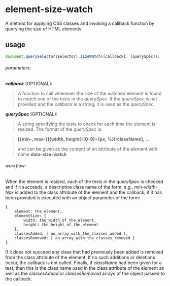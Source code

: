 # element-size-watch
A method for applying CSS classes and invoking a callback function by querying the size of HTML elements

## usage
```javascript
document.querySelector(selector).sizeWatch([callback], [querySpec]);
```
###### parameters:
**_callback_** (OPTIONAL):
> A function to call whenever the size of the watched element is found to match one of the tests in the _querySpec_. If the _querySpec_ is not provided and the _callback_ is a string, it is used as the _querySpec_.

**_querySpec_** (OPTIONAL):
> A string specifying the tests to check for each time the element is resized. The format of the _querySpec_ is:

>**[{min-, max-}]{width, height}:[0-9]+{px, %}[:className], ...**

> and can be given as the content of an attribute of the element with name **data-size-watch**

###### workflow:

When the element is resized, each of the tests in the _querySpec_ is checked and if it succeeds, a descriptive class name of the form, e.g., _min-width-Npx_ is added to the class attribute of the element and the callback, if it has been provided is executed with an object parameter of the form:
```
{
    element: the_element,
    elementSize: {
        width: the_width_of_the_element,
        height: the_height_of_the_element
    },
    classesAdded: [ an_array_with_the_classes_added ],
    classesRemoved: [ an_array_with_the_classes_removed ]
}
```
If it does not succeed any class that had previously been added is removed from the class attribute of the element. If no such additions or deletions occur, the callback is not called. Finally, if _className_ had been given for a test, then this is the class name used in the class attribute of the element as well as the _classesAdded_ or _classesRemoved_ arrays of the object passed to the callback.
